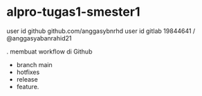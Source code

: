 # alpro-tugas1-smester1
user id github github.com/anggasybnrhd
user id gitlab 19844641 / @anggasyabanrahid21



. membuat workflow di Github
 - branch main
 - hotfixes
 - release
 - feature.

